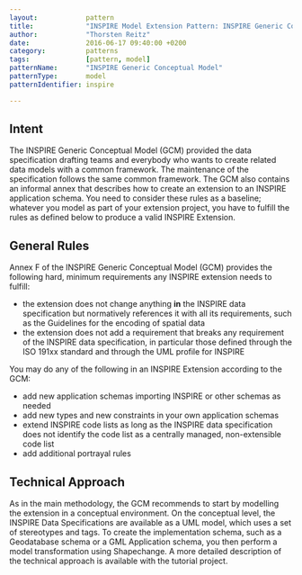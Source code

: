 ```yaml
---
layout:            pattern
title:             "INSPIRE Model Extension Pattern: INSPIRE Generic Conceptual Model"
author:            "Thorsten Reitz"
date:              2016-06-17 09:40:00 +0200
category:          patterns
tags:              [pattern, model]
patternName:       "INSPIRE Generic Conceptual Model"
patternType:       model
patternIdentifier: inspire

---
```


## Intent

The INSPIRE Generic Conceptual Model (GCM) provided the data specification drafting teams and everybody who wants to create related data models with a common framework. The maintenance of the specification follows the same common framework. The GCM also contains an informal annex that describes how to create an extension to an INSPIRE application schema. You need to consider these rules as a baseline; whatever you model as part of your extension project, you have to fulfill the rules as defined below to produce a valid INSPIRE Extension.

## General Rules

Annex F of the INSPIRE Generic Conceptual Model (GCM) provides the following hard, minimum requirements any INSPIRE extension needs to fulfill:

* the extension does not change anything **in** the INSPIRE data specification but normatively references it with all its requirements, such as the Guidelines for the encoding of spatial data
* the extension does not add a requirement that breaks any requirement of the INSPIRE data specification, in particular those defined through the ISO 191xx standard and through the UML profile for INSPIRE

You may do any of the following in an INSPIRE Extension according to the GCM:

* add new application schemas importing INSPIRE or other schemas as needed
* add new types and new constraints in your own application schemas
* extend INSPIRE code lists as long as the INSPIRE data specification does not identify the code list as a centrally managed, non-extensible code list
* add additional portrayal rules

## Technical Approach

As in the main methodology, the GCM recommends to start by modelling the extension in a conceptual environment. On the conceptual level, the INSPIRE Data Specifications are available as a UML model, which uses a set of stereotypes and tags. To create the implementation schema, such as a Geodatabase schema or a GML Application schema, you then perform a model transformation using Shapechange. A more detailed description of the technical approach is available with the tutorial project.
